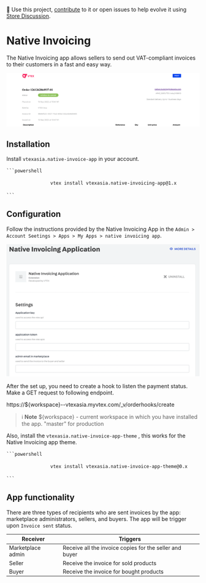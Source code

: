 📢 Use this project, [contribute](https://github.com/vtex-apps/native-invoicing-app) to it or open issues to help evolve it using [Store Discussion](https://github.com/vtex-apps/store-discussion).

# Native Invoicing

The Native Invoicing app allows sellers to send out VAT-compliant invoices to their customers in a fast and easy way.

![Getting Started](NI.png)

## Installation

Install `vtexasia.native-invoice-app` in your account.

    ```powershell
                    
                    vtex install vtexasia.native-invoicing-app@1.x  

    ``` 


## Configuration

Follow the instructions provided by the Native Invoicing App in the `Admin > Account Seetings > Apps > My Apps > native invoicing app`.

![Getting Started](setting.png)

After the set up, you need to create a hook to listen the payment status. Make a GET request to following endpoint.

https://${workspace}--vtexasia.myvtex.com/_v/orderhooks/create


>ℹ️ **Note**
>${workspace} - current workspace in which you have installed the app.
>"master" for production


Also, install the `vtexasia.native-invoice-app-theme` , this works for the Native Invoicing app theme.

    ```powershell
                    
                    vtex install vtexasia.native-invoice-app-theme@0.x

    ``` 

## App functionality

There are three types of recipients who are sent invoices by the app: marketplace administrators, sellers, and buyers. The app will be trigger upon `Invoice sent` status.

| Receiver | Triggers |
| --- | --- |
| Marketplace admin | Receive all the invoice copies for the seller and buyer |
| Seller | Receive the invoice for sold products |
| Buyer | Receive the invoice for bought products |